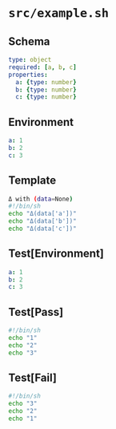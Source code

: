 # `src/example.sh`

## Schema

```yaml
type: object
required: [a, b, c]
properties:
  a: {type: number}
  b: {type: number}
  c: {type: number}
```

## Environment

```yaml
a: 1
b: 2
c: 3
```

## Template

```sh
Δ with (data=None)
#!/bin/sh
echo "Δ(data['a'])"
echo "Δ(data['b'])"
echo "Δ(data['c'])"
```

## Test[Environment]

```yaml
a: 1
b: 2
c: 3
```

## Test[Pass]

```sh
#!/bin/sh
echo "1"
echo "2"
echo "3"
```

## Test[Fail]

```sh
#!/bin/sh
echo "3"
echo "2"
echo "1"
```
